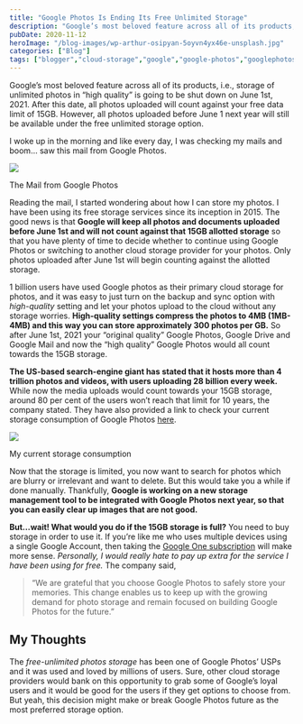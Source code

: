 ```yaml
---
title: "Google Photos Is Ending Its Free Unlimited Storage"
description: "Google’s most beloved feature across all of its products, i.e., storage of unlimited photos in “high quality” is going to be shut down on June 1st, 2021. After this date, all photos uploaded will count against your free data limit of 15GB. However, all photos uploaded before June 1 next year will still be available [&hellip;]"
pubDate: 2020-11-12
heroImage: "/blog-images/wp-arthur-osipyan-5oyvn4yx46e-unsplash.jpg"
categories: ["Blog"]
tags: ["blogger","cloud-storage","google","google-photos","googlephotos","technology","technology-news","thedeveloperstory"]
---
```


Google’s most beloved feature across all of its products, i.e., storage of unlimited photos in “high quality” is going to be shut down on June 1st, 2021. After this date, all photos uploaded will count against your free data limit of 15GB. However, all photos uploaded before June 1 next year will still be available under the free unlimited storage option.

I woke up in the morning and like every day, I was checking my mails and boom… saw this mail from Google Photos.

![](https://thedeveloperstory.files.wordpress.com/2020/11/google-photos-mail.png?w=578)

The Mail from Google Photos

Reading the mail, I started wondering about how I can store my photos. I have been using its free storage services since its inception in 2015. The good news is that **Google will keep all photos and documents uploaded before June 1st and will not count against that 15GB allotted storage** so that you have plenty of time to decide whether to continue using Google Photos or switching to another cloud storage provider for your photos. Only photos uploaded after June 1st will begin counting against the allotted storage.

1 billion users have used Google photos as their primary cloud storage for photos, and it was easy to just turn on the backup and sync option with _high-quality_ setting and let your photos upload to the cloud without any storage worries. **High-quality settings compress the photos to 4MB (1MB-4MB) and this way you can store approximately 300 photos per GB.** So after June 1st, 2021 your “original quality” Google Photos, Google Drive and Google Mail and now the “high quality” Google Photos would all count towards the 15GB storage. 

**The US-based search-engine giant has stated that it hosts more than 4 trillion photos and videos, with users uploading 28 billion every week.** While now the media uploads would count towards your 15GB storage, around 80 per cent of the users won’t reach that limit for 10 years, the company stated. They have also provided a link to check your current storage consumption of Google Photos [here](https://photos.google.com/storage).

![](https://thedeveloperstory.files.wordpress.com/2020/11/storage-consumption.png?w=639)

My current storage consumption

Now that the storage is limited, you now want to search for photos which are blurry or irrelevant and want to delete. But this would take you a while if done manually. Thankfully, **Google is working on a new storage management tool to be integrated with Google Photos next year, so that you can easily clear up images that are not good.** 

**But…wait! What would you do if the 15GB storage is full?** You need to buy storage in order to use it. If you’re like me who uses multiple devices using a single Google Account, then taking the [Google One subscription](https://one.google.com/about) will make more sense. _Personally, I would really hate to pay up extra for the service I have been using for free._ The company said,

> “We are grateful that you choose Google Photos to safely store your memories. This change enables us to keep up with the growing demand for photo storage and remain focused on building Google Photos for the future.”

## My Thoughts

The _free-unlimited photos storage_ has been one of Google Photos’ USPs and it was used and loved by millions of users. Sure, other cloud storage providers would bank on this opportunity to grab some of Google’s loyal users and it would be good for the users if they get options to choose from. But yeah, this decision might make or break Google Photos future as the most preferred storage option.